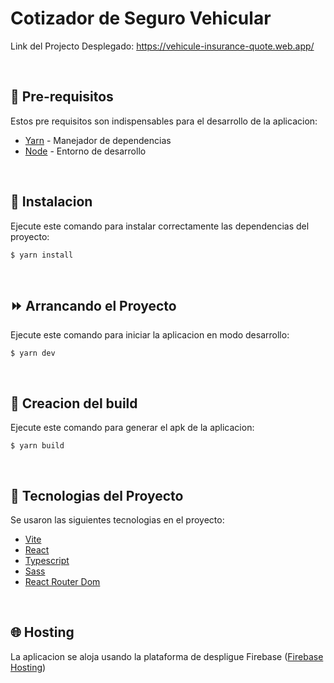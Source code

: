 # <b>Cotizador de Seguro Vehicular</b>

Link del Projecto Desplegado: https://vehicule-insurance-quote.web.app/

<br>

## 📌 Pre-requisitos

Estos pre requisitos son indispensables para el desarrollo de la aplicacion:

- [Yarn](https://yarnpkg.com) - Manejador de dependencias
- [Node](https://nodejs.org/en/) - Entorno de desarrollo

<br>

## 🔧 Instalacion

Ejecute este comando para instalar correctamente las dependencias del proyecto:

```ssh
$ yarn install
```

<br>

## ⏩ Arrancando el Proyecto

Ejecute este comando para iniciar la aplicacion en modo desarrollo:

```ssh
$ yarn dev
```

<br>

## 🔨 Creacion del build

Ejecute este comando para generar el apk de la aplicacion:

```ssh
$ yarn build
```

<br>

## 📃 Tecnologias del Proyecto

Se usaron las siguientes tecnologias en el proyecto:

- [Vite](https://vitejs.dev/)
- [React](https://es.reactjs.org/)
- [Typescript](https://www.typescriptlang.org/)
- [Sass](https://sass-lang.com/)
- [React Router Dom](https://reactrouter.com/)

<br>

## 🌐 Hosting

La aplicacion se aloja usando la plataforma de despligue Firebase ([Firebase Hosting](https://firebase.google.com/docs/hosting))
